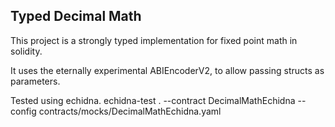 ## Typed Decimal Math

This project is a strongly typed implementation for fixed point math in solidity.

It uses the eternally experimental ABIEncoderV2, to allow passing structs as parameters.

Tested using echidna.
echidna-test . --contract DecimalMathEchidna --config contracts/mocks/DecimalMathEchidna.yaml 